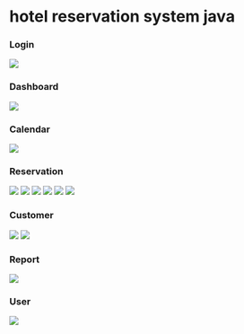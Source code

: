 # hotel reservation system java

  <h3>Login</h3> 

<image src="https://i.imgur.com/n3Ac0pC.jpg">

  <h3>Dashboard </h3> 

<image src="https://i.imgur.com/SEj12un.jpg">

  <h3>Calendar</h3> 

<image src="https://i.imgur.com/TVB55x1.jpg">

  <h3>Reservation</h3> 
<image src="https://i.imgur.com/YyrIRTw.jpg">

<image src="https://i.imgur.com/pJIRbXY.jpg">

<image src="https://i.imgur.com/uTL10qW.jpg">

<image src="https://i.imgur.com/bjDcbbj.jpg">

<image src="https://i.imgur.com/dvxxAXY.jpg">

<image src="https://i.imgur.com/0Uwpnh6.jpg">

  <h3>Customer</h3> 
<image src="https://i.imgur.com/HiPwSzo.jpg">

<image src="https://i.imgur.com/7pTYVC7.jpg">

  <h3>Report</h3> 
<image src="https://i.imgur.com/xZr7nmI.jpg">

  <h3>User</h3> 
 <image src="https://i.imgur.com/yHBqDSj.jpg">
